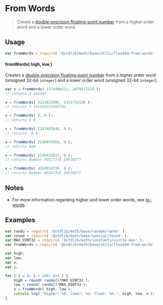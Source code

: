 # From Words

> Create a [double-precision floating-point number][ieee754] from a higher order word and a lower order word.


<section class="usage">

## Usage

``` javascript
var fromWords = require( '@stdlib/math/base/utils/float64-from-words' );
```

#### fromWords( high, low )

Creates a [double-precision floating-point number][ieee754] from a higher order word (unsigned 32-bit `integer`) and a lower order word (unsigned 32-bit `integer`).

``` javascript
var v = fromWords( 1774486211, 2479577218 );
// returns 3.14e201

v = fromWords( 3221823995, 1413754136 );
// returns 3.141592653589793

v = fromWords( 0, 0 );
// returns 0.0

v = fromWords( 2147483648, 0 );
// returns -0.0

v = fromWords( 2146959360, 0 );
// returns NaN

v = fromWords( 2146435072, 0 );
// returns Number.POSITIVE_INFINITY

v = fromWords( 4293918720, 0 );
// returns Number.NEGATIVE_INFINITY
```

</section>

<!-- /.usage -->


<section class="notes">

## Notes

* For more information regarding higher and lower order words, see [to-words][@stdlib/math/base/utils/float64-to-words].

</section>

<!-- /.notes -->


<section class="examples">

## Examples

``` javascript
var randu = require( '@stdlib/math/base/random/randu' );
var round = require( '@stdlib/math/base/special/round' );
var MAX_UINT32 = require( '@stdlib/math/constants/uint32-max' );
var fromWords = require( '@stdlib/math/base/utils/float64-from-words' );

var high;
var low;
var x;
var i;

for ( i = 0; i < 100; i++ ) {
    high = round( randu()*MAX_UINT32 );
    low = round( randu()*MAX_UINT32 );
    x = fromWords( high, low );
    console.log( 'higher: %d. lower: %d. float: %d.', high, low, x );
}
```

</section>

<!-- /.examples -->


<section class="links">

[ieee754]: https://en.wikipedia.org/wiki/IEEE_754-1985
[@stdlib/math/base/utils/float64-to-words]: https://github.com/stdlib-js/stdlib

</section>

<!-- /.links -->
